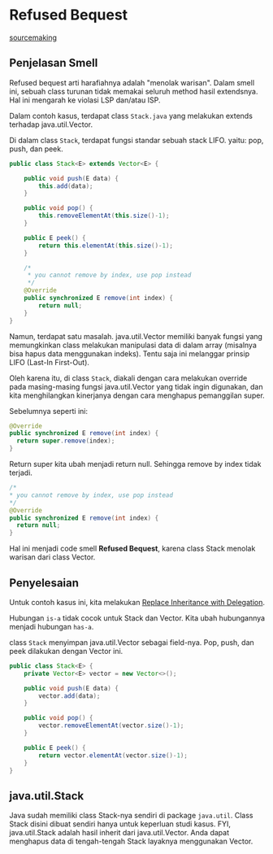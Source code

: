 # Refused Bequest

[sourcemaking](https://sourcemaking.com/refactoring/smells/refused-bequest)

## Penjelasan Smell

Refused bequest arti harafiahnya adalah "menolak warisan". Dalam smell ini, sebuah class turunan tidak memakai seluruh method hasil extendsnya. Hal ini mengarah ke violasi LSP dan/atau ISP.

Dalam contoh kasus, terdapat class `Stack.java` yang melakukan extends terhadap java.util.Vector.

Di dalam class `Stack`, terdapat fungsi standar sebuah stack LIFO. yaitu: pop, push, dan peek.

<Tabs>
<Tab name="Stack" text="Stack.java">

```java
public class Stack<E> extends Vector<E> {

	public void push(E data) {
		this.add(data);
	}

	public void pop() {
		this.removeElementAt(this.size()-1);
	}

	public E peek() {
		return this.elementAt(this.size()-1);
	}

	/*
	 * you cannot remove by index, use pop instead
	 */
	@Override
	public synchronized E remove(int index) {
		return null;
	}
}
```

</Tab>
</Tabs>

Namun, terdapat satu masalah. java.util.Vector memiliki banyak fungsi yang memungkinkan class melakukan manipulasi data di dalam array (misalnya bisa hapus data menggunakan indeks). Tentu saja ini melanggar prinsip LIFO (Last-In First-Out).

Oleh karena itu, di class `Stack`, diakali dengan cara melakukan override pada masing-masing fungsi java.util.Vector yang tidak ingin digunakan, dan kita menghilangkan kinerjanya dengan cara menghapus pemanggilan super.

Sebelumnya seperti ini:

```java
@Override
public synchronized E remove(int index) {
  return super.remove(index);
}
```

Return super kita ubah menjadi return null. Sehingga remove by index tidak terjadi.

```java
/*
* you cannot remove by index, use pop instead
*/
@Override
public synchronized E remove(int index) {
  return null;
}
```

Hal ini menjadi code smell **Refused Bequest**, karena class Stack menolak warisan dari class Vector.

## Penyelesaian

Untuk contoh kasus ini, kita melakukan [Replace Inheritance with Delegation](https://sourcemaking.com/refactoring/replace-inheritance-with-delegation).

Hubungan `is-a` tidak cocok untuk Stack dan Vector. Kita ubah hubungannya menjadi hubungan `has-a`.

class `Stack` menyimpan java.util.Vector sebagai field-nya. Pop, push, dan peek dilakukan dengan Vector ini.

```java
public class Stack<E> {
	private Vector<E> vector = new Vector<>();

	public void push(E data) {
		vector.add(data);
	}

	public void pop() {
		vector.removeElementAt(vector.size()-1);
	}

	public E peek() {
		return vector.elementAt(vector.size()-1);
	}
}
```

## java.util.Stack

Java sudah memiliki class Stack-nya sendiri di package `java.util`. Class Stack disini dibuat sendiri hanya untuk keperluan studi kasus. FYI, java.util.Stack adalah hasil inherit dari java.util.Vector. Anda dapat menghapus data di tengah-tengah Stack layaknya menggunakan Vector.
